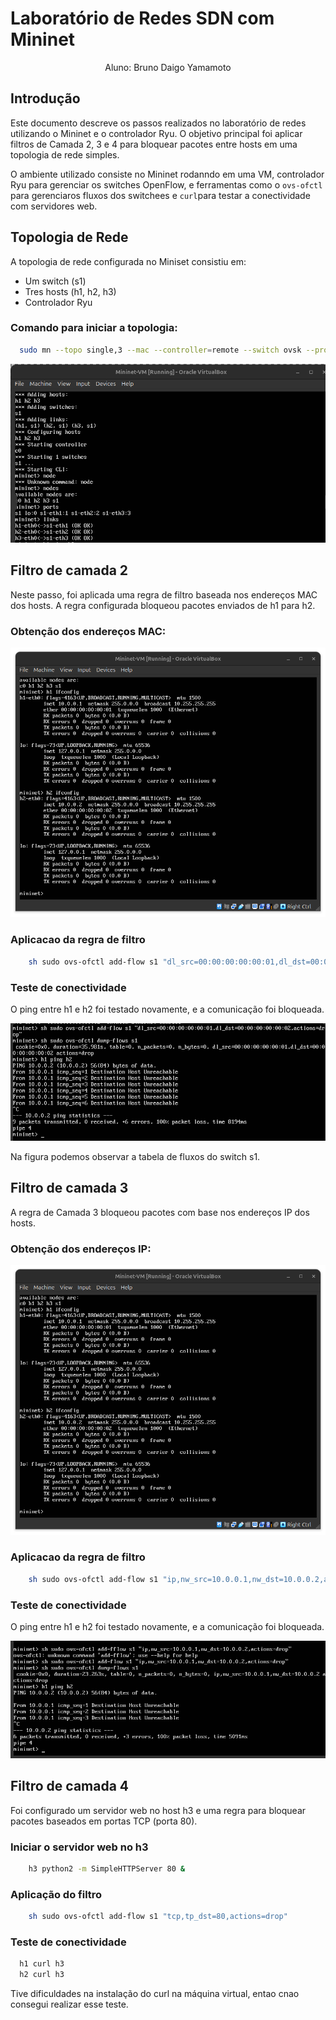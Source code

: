 # Laboratório de Redes SDN com Mininet

<p align="center">
    Aluno: Bruno Daigo Yamamoto
</p>

## Introdução

Este documento descreve os passos realizados no laboratório de redes utilizando o Mininet e o controlador Ryu. O objetivo principal foi aplicar filtros de Camada 2, 3 e 4 para bloquear pacotes entre hosts em uma topologia de rede simples.

O ambiente utilizado consiste no Mininet rodanndo em uma VM, controlador Ryu para gerenciar os switches OpenFlow, e ferramentas como o `ovs-ofctl` para gerenciaros fluxos dos switchees e `curl`para testar a conectividade com servidores web.

## Topologia de Rede

A topologia de rede configurada no Miniset consistiu em:
- Um switch (s1)
- Tres hosts (h1, h2, h3)
- Controlador Ryu 

### Comando para iniciar a topologia:
``` bash
  sudo mn --topo single,3 --mac --controller=remote --switch ovsk --protocols=OpenFlow13
```

![Inicializando a topologia](images/intro.png)

## Filtro de camada 2

Neste passo, foi aplicada uma regra de filtro baseada nos endereços MAC dos hosts. A regra configurada bloqueou pacotes enviados de h1 para h2.

### Obtenção dos endereços MAC:

![Obtenção dos endereços MAC](images/mac_adress.png)

### Aplicacao da regra de filtro
```bash
    sh sudo ovs-ofctl add-flow s1 "dl_src=00:00:00:00:00:01,dl_dst=00:00:00:00:00:02,actions=drop"
```

### Teste de conectividade

O ping entre h1 e h2 foi testado novamente, e a comunicação foi bloqueada.

![Filtro de camada 2](images/layer2.png)

Na figura podemos observar a tabela de fluxos do switch s1.

## Filtro de camada 3

A regra de Camada 3 bloqueou pacotes com base nos endereços IP dos hosts.

### Obtenção dos endereços IP:

![Obtenção dos endereços IP](images/mac_adress.png)

### Aplicacao da regra de filtro
```bash
    sh sudo ovs-ofctl add-flow s1 "ip,nw_src=10.0.0.1,nw_dst=10.0.0.2,actions=drop"

```

### Teste de conectividade

O ping entre h1 e h2 foi testado novamente, e a comunicação foi bloqueada.

![Filtro de camada 2](images/layer3.png)

## Filtro de camada 4

Foi configurado um servidor web no host h3 e uma regra para bloquear pacotes baseados em portas TCP (porta 80).

### Iniciar o servidor web no h3
```bash
    h3 python2 -m SimpleHTTPServer 80 &

```

### Aplicação do filtro 
```bash
    sh sudo ovs-ofctl add-flow s1 "tcp,tp_dst=80,actions=drop"

```

### Teste de conectividade
```bash
  h1 curl h3
  h2 curl h3
```

Tive dificuldades na instalação do curl na máquina virtual, entao cnao consegui realizar esse teste.

